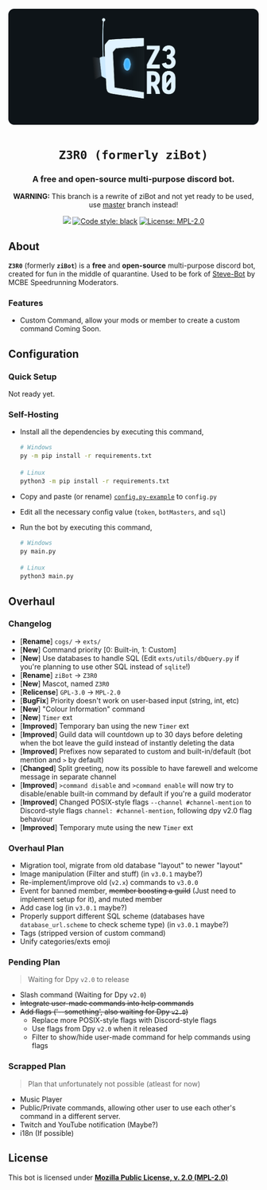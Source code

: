 <p align="center">
    <!-- Change the img source to Z3R0 logo/mascot when its done --->
    <a href="https://github.com/ZiRO-Bot/ziBot"><img src="/assets/img/banner.png" alt="Z3R0" width="720"/></a>
</p>

<h1 align="center"><code>Z3R0 (formerly ziBot)</code></h1>

<h3 align="center"> A <b>free</b> and <b>open-source</b> multi-purpose discord bot. </h3>

<p align="center">
    <b>WARNING:</b> This branch is a rewrite of ziBot and not yet ready to be used, use <a href="https://github.com/ZiRO-Bot/ziBot/tree/master">master</a> branch instead!
</p>

<p id="badges" align="center">
    <a href="https://top.gg/bot/740122842988937286"><img src="https://top.gg/api/widget/status/740122842988937286.svg"></a>
    <a href="https://github.com/psf/black"><img alt="Code style: black" src="https://img.shields.io/badge/code%20style-black-000000.svg"></a>
    <a href="/LICENSE"><img alt="License: MPL-2.0" src="https://img.shields.io/badge/license-MPL--2.0-blue.svg"></a>
</p>

## About

**`Z3R0`** (formerly **`ziBot`**) is a **free** and **open-source** multi-purpose discord bot, created for fun in the middle of quarantine. Used to be fork of [Steve-Bot](https://github.com/MCBE-Speedrunning/Steve-Bot) by MCBE Speedrunning Moderators.

### Features

- Custom Command, allow your mods or member to create a custom command
Coming Soon.

## Configuration

### Quick Setup

Not ready yet.

### Self-Hosting

- Install all the dependencies by executing this command,

   ```zsh
   # Windows
   py -m pip install -r requirements.txt

   # Linux
   python3 -m pip install -r requirements.txt
   ```

- Copy and paste (or rename) [`config.py-example`](./config.py-example) to `config.py`
- Edit all the necessary config value (`token`, `botMasters`, and `sql`)
- Run the bot by executing this command,

   ```zsh
   # Windows
   py main.py

   # Linux
   python3 main.py
   ```

## Overhaul

### Changelog

- [**Rename**] `cogs/` -> `exts/`
- [**New**] Command priority [0: Built-in, 1: Custom]
- [**New**] Use databases to handle SQL (Edit `exts/utils/dbQuery.py` if you're planning to use other SQL instead of  `sqlite`!)
- [**Rename**] `ziBot` -> `Z3R0`
- [**New**] Mascot, named `Z3R0`
- [**Relicense**] `GPL-3.0` -> `MPL-2.0`
- [**BugFix**] Priority doesn't work on user-based input (string, int, etc)
- [**New**] "Colour Information" command
- [**New**] `Timer` ext
- [**Improved**] Temporary ban using the new `Timer` ext
- [**Improved**] Guild data will countdown up to 30 days before deleting when the bot leave the guild instead of instantly deleting the data
- [**Improved**] Prefixes now separated to custom and built-in/default (bot mention and `>` by default)
- [**Changed**] Split greeting, now its possible to have farewell and welcome message in separate channel
- [**Improved**] `>command disable` and `>command enable` will now try to disable/enable built-in command by default if you're a guild moderator
- [**Improved**] Changed POSIX-style flags `--channel #channel-mention` to Discord-style flags `channel: #channel-mention`, following dpy v2.0 flag behaviour
- [**Improved**] Temporary mute using the new `Timer` ext

### Overhaul Plan

- Migration tool, migrate from old database "layout" to newer "layout"
- Image manipulation (Filter and stuff) (in `v3.0.1` maybe?)
- Re-implement/improve old (`v2.x`) commands to `v3.0.0`
- Event for banned member, ~~member boosting a guild~~ (Just need to implement setup for it), and muted member
- Add case log (in `v3.0.1` maybe?)
- Properly support different SQL scheme (databases have `database_url.scheme` to check scheme type) (in `v3.0.1` maybe?)
- Tags (stripped version of custom command)
- Unify categories/exts emoji

### Pending Plan

> Waiting for Dpy `v2.0` to release
- Slash command (Waiting for Dpy `v2.0`)
- ~~Integrate user-made commands into help commands~~
- ~~Add flags ('--something', also waiting for Dpy `v2.0`)~~
   - Replace more POSIX-style flags with Discord-style flags
   - Use flags from Dpy `v2.0` when it released
   - Filter to show/hide user-made command for help commands using flags

### Scrapped Plan

> Plan that unfortunately not possible (atleast for now)
- Music Player
- Public/Private commands, allowing other user to use each other's command in a different server.
- Twitch and YouTube notification (Maybe?)
- i18n (If possible)

## License

This bot is licensed under [**Mozilla Public License, v. 2.0 (MPL-2.0)**](/LICENSE)
